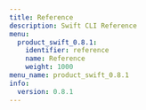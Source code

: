 ```yaml
---
title: Reference
description: Swift CLI Reference
menu:
  product_swift_0.8.1:
    identifier: reference
    name: Reference
    weight: 1000
menu_name: product_swift_0.8.1
info:
  version: 0.8.1
---
```



